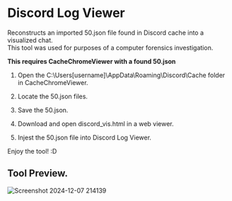 # Discord Log Viewer
 Reconstructs an imported 50.json file found in Discord cache into a visualized chat.  
 This tool was used for purposes of a computer forensics investigation.

**This requires CacheChromeViewer with a found 50.json**

1. Open the C:\Users\[username]\AppData\Roaming\Discord\Cache folder in CacheChromeViewer.

2. Locate the 50.json files.

3. Save the 50.json.

4. Download and open discord_vis.html in a web viewer.

5. Injest the 50.json file into Discord Log Viewer.

Enjoy the tool! :D 

## Tool Preview. ##

![Screenshot 2024-12-07 214139](https://github.com/user-attachments/assets/55dc6fdd-2374-4d04-94ec-eb88db8bdecc)

